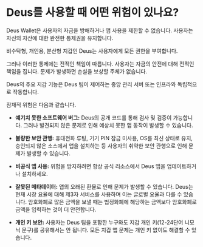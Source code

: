# Deus를 사용할 때 어떤 위험이 있나요?

Deus Wallet은 사용자의 자금을 방해하거나 앱 사용을 제한할 수 없습니다. 사용자는 자신의 자산에 대한 완전한 통제권을 유지합니다.

비수탁형, 개인용, 분산형 지갑인 Deus는 사용자에게 모든 권한을 부여합니다.

그러나 이러한 통제에는 전적인 책임이 따릅니다. 사용자는 자금의 안전에 대해 전적인 책임을 집니다. 문제가 발생하면 손실을 보상할 주체가 없습니다.

Deus의 주요 지갑 기능은 Deus 팀이 제어하는 ​​중앙 관리 서버 또는 인프라와 독립적으로 작동합니다.

잠재적 위험은 다음과 같습니다.

- **예기치 못한 소프트웨어 버그:** Deus의 공개 코드를 통해 검사 및 검증이 가능합니다. 그러나 발견되지 않은 문제로 인해 예상치 못한 앱 동작이 발생할 수 있습니다.

- **불량한 보안 관행:** 휴대전화 루팅, 기기 PIN 잠금 미사용, OS를 최신 상태로 유지, 승인되지 않은 소스에서 앱을 설치하는 등 사용자의 취약한 보안 관행으로 인해 문제가 발생할 수 있습니다.

- **비공식 앱 사용:** 위험을 방지하려면 항상 공식 리소스에서 Deus 앱을 업데이트하거나 설치하세요.

- **잘못된 메타데이터:** 앱의 오래된 환율로 인해 문제가 발생할 수 있습니다. Deus는 현재 시장 요율에 대해 제3자 서비스를 사용하며 이는 글로벌 요율과 다를 수 있습니다. 암호화폐로 많은 금액을 보낼 때는 법정화폐에 해당하는 금액보다 암호화폐로 금액을 입력하는 것이 더 안전합니다.

- **개인 키 보안:** 사용자는 Deus 팀을 포함한 누구와도 지갑 개인 키(12-24단어 니모닉 문구)를 공유해서는 안 됩니다. 모든 지갑 앱 문제는 개인 키 없이도 해결할 수 있습니다.